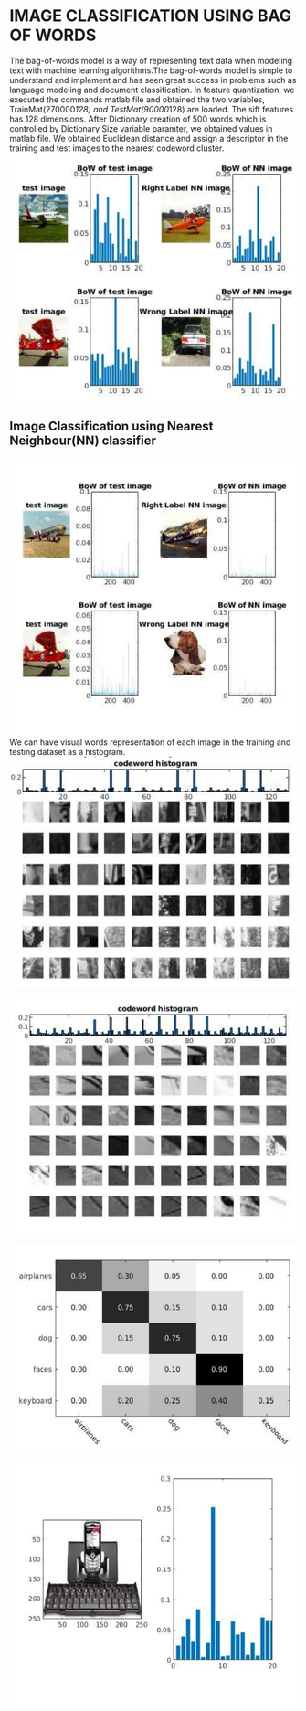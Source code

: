 
# IMAGE CLASSIFICATION USING BAG OF WORDS

The bag-of-words model is a way of representing text data when modeling text with machine learning algorithms.The bag-of-words model is simple to understand and implement and has seen great success in problems such as language modeling and document classification.
In feature quantization, we executed the commands matlab file and obtained the two variables, TrainMat(270000*128) and TestMat(90000*128) are loaded. The sift features has 128
dimensions. After Dictionary creation of 500 words which is controlled by Dictionary Size variable paramter, we obtained values in matlab file. We obtained Euclidean distance and assign a descriptor in the training and test images to the nearest codeword cluster. 
![alt text](Demo/BoWIageTesting.PNG?raw=true)
## Image Classification using Nearest Neighbour(NN) classifier
![alt text](Demo/BoWTestNNImage.PNG?raw=true)
We can have visual words representation of each image in the training and testing dataset as a histogram.
![alt text](Demo/CodewordHistogram.PNG?raw=true)

![alt text](Demo/CodewordHistogram1.PNG?raw=true)

![alt text](Demo/ConfusionMatrix.PNG?raw=true)

![alt text](Demo/FD.PNG?raw=true)













